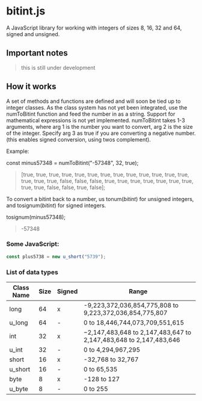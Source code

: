 # bitint.js

A JavaScript library for working with integers of sizes 8, 16, 32 and 64, signed and unsigned.

## Important notes
> this is still under development

## How it works
A set of methods and functions are defined and will soon be tied up to integer classes.
As the class system has not yet been integrated, use the numToBitint function
and feed the number in as a string. Support for mathematical expressions is not yet implemented.
numToBitint takes 1-3 arguments, where arg 1 is the number you want to convert, arg 2 is the size of the integer. Specify arg 3
as true if you are converting a negative number. (this enables signed conversion, using twos complement).

Example:

const minus57348 = numToBitint("-57348", 32, true);
> [true, true, true, true, true, true, true, true, true, true, true, true, true,
> true, true, true, false, false, false, true, true, true, true, true, true, true,
> true, true, false, false, true, false];

To convert a bitint back to a number, us tonum(*bitint*) for unsigned integers, and tosignum(*bitint*) for signed integers.

tosignum(minus57348);
> -57348

### Some JavaScript:
```JavaScript
const plus5738 = new u_short("5739");
```
### List of data types

Class Name | Size | Signed | Range
-----------|------|--------|------
long | 64 | x | -9,223,372,036,854,775,808 to 9,223,372,036,854,775,807
u_long | 64 | - | 0 to 18,446,744,073,709,551,615
int | 32 | x | −2,147,483,648 to 2,147,483,647 to 2,147,483,648 to 2,147,483,646
u_int | 32 | - | 0 to 4,294,967,295
short | 16 | x | -32,768 to 32,767
u_short | 16 | - | 0 to 65,535
byte | 8 | x | -128 to 127
u_byte | 8 | - | 0 to 255
